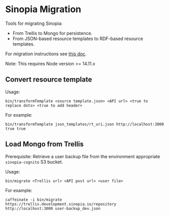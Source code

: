 # Sinopia Migration

Tools for migrating Sinopia:
* From Trellis to Mongo for persistence.
* From JSON-based resource templates to RDF-based resource templates.

For migration instructions see [this doc](https://docs.google.com/document/d/10rtPjkuTuRw8mQEMAnAo6nxkv60Hz66N-K7cLq63IH0/edit?usp=sharing).

Note: This requires Node version >= 14.11.x

## Convert resource template
Usage:
```
bin/transformTemplate <source template.json> <API url> <true to replace dots> <true to add header>
```
For example:
```
bin/transformTemplate json_templates/rt_uri.json http://localhost:3000 true true
```

## Load Mongo from Trellis
Prerequisite:
Retrieve a user backup file from the environment appropriate `sinopia-cognito` S3 bucket.

Usage:
```
bin/migrate <Trellis url> <API post url> <user file>
```
For example:
```
caffeinate -i bin/migrate https://trellis.development.sinopia.io/repository http://localhost:3000 user-backup_dev.json
```

